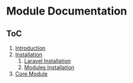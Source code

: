# Module Documentation


## ToC

1. [Introduction](https://github.com/nWidart-Modules/Documentation/blob/master/Introduction/introduction.md)
1. [Installation]()
	1. [Laravel Installation](https://github.com/nWidart-Modules/Documentation/blob/master/Installation/laravel-installation.md)
	1. [Modules Installation]()
2. [Core Module]()